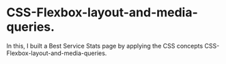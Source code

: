 # CSS-Flexbox-layout-and-media-queries.
In this, I built a Best Service Stats page by applying the CSS concepts CSS-Flexbox-layout-and-media-queries.
